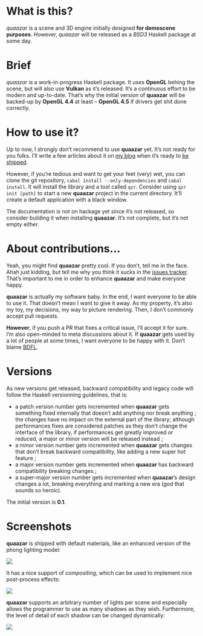 # What is this?

*quaazar* is a scene and 3D engine initially designed **for demoscene purposes**.
However, *quaazar* will be released as a *BSD3* Haskell package at some day.

# Brief

*quaazar* is a work-in-progress Haskell package. It uses **OpenGL** behing the
scene, but will also use **Vulkan** as it’s released. It’s a continuous effort
to be modern and up-to-date. That’s why the initial version of **quaazar** will
be backed-up by **OpenGL 4.4** at least – **OpenGL 4.5** if drivers get shit done
correctly.

# How to use it?

Up to now, I strongly don’t recommend to use **quaazar** yet. It’s not ready for
you folks. I’ll write a few articles about it on
[my blog](http://phaazon.blogspot.fr/) when it’s ready to
[be shipped](http://phaazon.net/pub/ship_it.jpg).

However, if you’re tedious and want to get your feet (very) wet, you can clone the
git repository, `cabal install --only-dependencies` and `cabal install`. It will
install the library and a tool called `qzr`. Consider using `qzr init [path]` to
start a new **quaazar** project in the current directory. It’ll create a default
application with a black window.

The documentation is not on hackage yet since it’s not released, so consider
building it when installing **quaazar**. It’s not complete, but it’s not empty
either.

# About contributions…

Yeah, you might find **quaazar** pretty cool. If you don’t, tell me in the face.
Ahah just kidding, but tell me why you think it sucks in the
[issues tracker](https://github.com/phaazon/quaazar/issues). That’s important to
me in order to enhance **quaazar** and make everyone happy.

**quaazar** is actually my software baby. In the end, I want everyone to be able
to use it. That doesn’t mean I want to give it away. As my property, it’s also my
toy, my decisions, my way to picture rendering. Then, I don’t commonly accept pull
requests.

**However**, if you push a PR that fixes a critical issue, I’ll accept it for sure.
I’m also open-minded to meta discussions about it. If **quaazar** gets used by
a lot of people at some times, I want everyone to be happy with it. Don’t blame
[BDFL](http://en.wikipedia.org/wiki/Benevolent_dictator_for_life).

# Versions

As new versions get released, backward compatibility and legacy code will follow
the Haskell versionning guidelines, that is:

  - a patch version number gets incremented when **quaazar** gets something fixed
    internally that doesn’t add anything nor break anything ; the changes have no
    impact on the external part of the library; although performances fixes are
    considered patches as they don’t change the interface of the library, if
    performances get greatly improved or reduced, a major or minor version will be
    released instead ;
  - a minor version number gets incremented when **quaazar** gets changes that
    don’t break backward compatibility, like adding a new super hot feature ;
  - a major version number gets incremented when **quaazar** has backward
    compatibility breaking changes ;
  - a super-major version number gets incremented when **quaazar**’s design
    changes a lot, breaking everything and marking a new era (god that sounds so
    heroic).

The initial version is **0.1**.

# Screenshots

**quaazar** is shipped with default materials, like an enhanced version of the
phong lighting model:

![](http://phaazon.net/pub/quaazar_gloss_mute_linear.png)

It has a nice support of *compositing*, which can be used to implement nice
post-process effects:

![](http://phaazon.net/pub/blue_ambient_white_omni_rgba_distortion.png)

**quaazar** supports an arbitrary number of lights per scene and especially
allows the programmer to use as many shadows as they wish. Furthermore, the
level of detail of each shadow can be changed dynamically:

![](http://phaazon.net/pub/shadows_everywhere.png)

